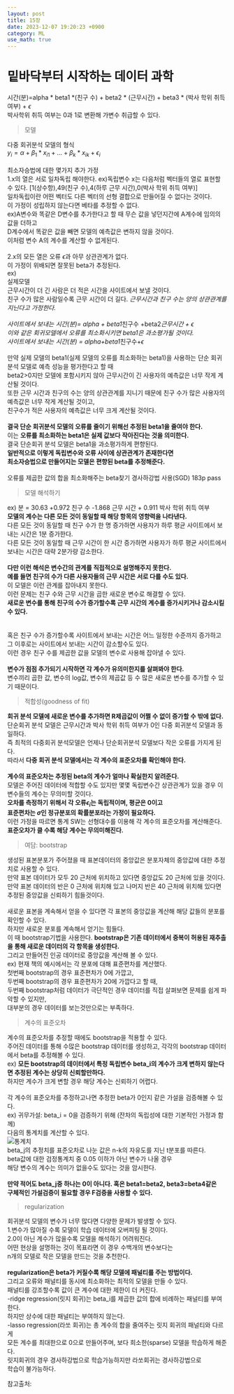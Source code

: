 ```yaml
---
layout: post
title: 15장
date: 2023-12-07 19:20:23 +0900
category: ML 
use_math: true
---
```

# 밑바닥부터 시작하는 데이터 과학  

시간(분)=alpha * beta1 *(친구 수) + beta2 * (근무시간) + beta3 * (박사 학위 취득 여부) + $\epsilon$  
박사학위 취득 여부는 0과 1로 변환해 가변수 취급할 수 있다.

> 모델

다중 회귀분석 모델의 형식  
$y_i = \alpha + \beta_1 * x_{i1} + ... + \beta_k * x_{ik} + \epsilon_i$
<br>  
최소자승법에 대한 몇가지 추가 가정  
1.x의 열은 서로 일차독립 해야한다. 
ex)독립변수 x는 다음처럼 벡터들의 열로 표현할 수 있다. [1(상수항),49(친구 수),4(하루 근무 시간),0(박사 학위 취득 여부)]  
일차독립이란 어떤 벡터도 다른 벡터의 선형 결합으로 만들어질 수 없다는 것이다.  
이 가정이 성립하지 않는다면 베타를 추정할 수 없다.  
ex)A변수와 똑같은 D변수를 추가한다고 할 때 무슨 값을 넣던지간에 A계수에 임의의 값을 더하고  
D계수에서 똑같은 값을 빼면 모델의 예측값은 변하지 않을 것이다.  
이처럼 변수 A의 계수를 계산할 수 없게된다.
<br>  
2.x의 모든 열은 오류 $\epsilon$과 아무 상관관계가 없다.  
이 가정이 위배되면 잘못된 beta가 추정된다.  
ex)  
실제모델  
근무시간이 더 긴 사람은 더 적은 시간을 사이트에서 보낼 것이다.  
친구 수가 많은 사람일수록 근무 시간이 더 길다.
*근무시간과 친구 수는 양의 상관관계를 지닌다고 가정한다.
<br>  
사이트에서 보내는 시간(분)= alpha + beta1*친구수 +beta2*근무시간 + $\epsilon$  
이와 같은 회귀모델에서 오류를 최소화시키면 beta1은 과소평가될 것이다.  
사이트에서 보내는 시간(분) = alpha+beta1*친구수+$\epsilon$
<br>  
만약 실제 모델의 beta1(실제 모델의 오류를 최소화하는 beta1)을 사용하는 단순 회귀 분석 모델로 예측 성능을 평가한다고 할 때  
beta2>0지만 모델에 포함시키지 않아 근무시간이 긴 사용자의 예측값은 너무 작게 계산될 것이다.  
또한 근무 시간과 친구의 수는 양의 상관관계를 지니기 때문에 친구 수가 많은 사용자의 예측값은 너무 작게 계산될 것이고,  
친구수가 적은 사용자의 예측값은 너무 크게 계산될 것이다.
<br>  
**결국 단순 회귀분석 모델의 오류를 줄이기 위해선 추정된 beta1을 줄여야 한다.**  
이는 **오류를 최소화하는 beta1은 실제 값보다 작아진다는 것을 의미한다.**  
결국 단순회귀 분석 모델은 beta1을 과소평가하게 편향된다.  
**일반적으로 이렇게 독립변수와 오류 사이에 상관관계가 존재한다면**  
**최소자승법으로 만들어지는 모델은 편향된 beta를 추정해준다.**
<br>  
오류를 제곱한 값의 합을 최소화해주는 beta찾기 경사하강법 사용(SGD) 183p pass  

> 모델 해석하기

ex) 분 = 30.63 +0.972 친구 수 -1.868 근무 시간 + 0.911 박사 학위 취득 여부  
**모델의 계수는 다른 모든 것이 동일할 때 해당 항목의 영향력을 나타낸다.**  
다른 모든 것이 동일할 때 친구 수가 한 명 증가하면 사용자가 하루 평균 사이트에서 보내는 시간은 1분 증가한다.  
다른 모든 것이 동일할 때 근무 시간이 한 시간 증가하면 사용자가 하루 평균 사이트에서 보내는 시간은 대략 2분가량 감소한다.
<br>  
**다만 이런 해석은 변수간의 관계를 직접적으로 설명해주지 못한다.**  
**예를 들면 친구의 수가 다른 사용자들의 근무 시간은 서로 다를 수도 있다.**  
이 모델은 이런 관계를 잡아내지 못한다.  
이런 문제는 친구 수와 근무 시간을 곱한 새로운 변수로 해결할 수 있다.  
**새로운 변수를 통해 친구의 수가 증가할수록 근무 시간의 계수를 증가시키거나 감소시킬 수 있다.**  
<br>  
혹은 친구 수가 증가할수록 사이트에서 보내는 시간은 어느 일정한 수준까지 증가하고  
그 이후로는 사이트에서 보내는 시간이 감소할수도 있다.  
이런 경우 친구 수를 제곱한 값을 모델의 변수로 사용해 잡아낼 수 있다.
<br>  
**변수가 점점 추가되기 시작하면 각 계수가 유의미한지를 살펴봐야 한다.**  
변수끼리 곱한 값, 변수의 log값, 변수의 제곱값 등 수 많은 새로운 변수를 추가할 수 있기 때문이다.  

> 적합성(goodness of fit)

**회귀 분석 모델에 새로운 변수를 추가하면 R제곱값이 어쩔 수 없이 증가할 수 밖에 없다.**  
단순회귀 분석 모델은 근무시간과 박사 학위 취득 여부가 0인 다중 회귀분석 모델과 동일하다.  
즉 최적의 다중회귀 분석모델은 언제나 단순회귀분석 모델보다 작은 오류를 가지게 된다.  
따라서 **다중 회귀 분석 모델에서는 각 계수의 표준오차를 확인해야 한다.**
<br>  
**계수의 표준오차는 추정된 beta의 계수가 얼마나 확실한지 알려준다.**  
모델은 주어진 데이터에 적합할 수도 있지만 몇몇 독립변수간 상관관계가 있을 경우 이 변수들의 계수는 무의미할 것이다.  
**오차를 측정하기 위해서 각 오류$\epsilon_i$는 독립적이며, 평균은 0이고**  
**표준편차는 $\sigma$인 정규분포의 확률분포라는 가정이 필요하다.**  
이런 가정을 따르면 통계 SW는 선형대수를 이용해 각 계수의 표준오차를 계산해준다.  
**표준오차가 클 수록 해당 계수는 무의미해진다.**
<br>  

> 여담: bootstrap

생성된 표본분포가 주어졌을 때 표본데이터의 중앙값은 분포자체의 중앙값에 대한 추정치로 사용할 수 있다.  
만약 표본 데이터가 모두 20 근처에 위치하고 있다면 중앙값도 20 근처에 있을 것이다.  
만약 표본 데이터의 반은 0 근처에 위치해 있고 나머지 반은 40 근처에 위치해 있다면 추정된 중앙값을 신뢰하기 힘들것이다.
<br>  
새로운 표본을 계속해서 얻을 수 있다면 각 표본의 중앙값을 계산해 해당 값들의 분포를 확인할 수 있다.  
하지만 새로운 분포를 계속해서 얻기는 힘들다.  
이 때 bootstrap기법을 사용한다. 
**bootstrap은 기존 데이터에서 중복이 허용된 재추출을 통해 새로운 데이터의 각 항목을 생성한다.**  
그리고 만들어진 인공 데이터로 중앙값을 계산해 볼 수 있다.  
ex) 현재 책의 예시에서는 각 분포에 대해 표준편차를 계산했다.  
첫번째 bootstrap의 경우 표준편차가 0에 가깝고,  
두번째 bootstrap의 경우 표준편차가 20에 가깝다고 할 때,  
두번째 bootstrap처럼 데이터가 극단적인 경우 데이터를 직접 살펴보면 문제를 쉽게 파악할 수 있지만,  
대부분의 경우 데이터를 보는것만으로는 부족하다.
<br>  

> 계수의 표준오차

계수의 표준오차를 추정할 때에도 bootstrap을 적용할 수 있다.  
주어진 데이터를 통해 수많은 bootstrap 데이터를 생성하고, 각각의 bootstrap 데이터에서 beta를 추정해볼 수 있다.  
ex) **모든 bootstrap의 데이터에서 특정 독립변수 beta_i의 계수가 크게 변하지 않는다면 추정된 계수는 상당히 신뢰할만하다.**  
하지만 계수가 크게 변할 경우 해당 계수는 신뢰하기 어렵다.
<br>  
각 계수의 표준오차를 추정하고나면 추정한 beta가 0인지 같은 가설을 검증해볼 수 있다.  
ex) 귀무가설: beta_i = 0을 검증하기 위해 (잔차의 독립성에 대한 기본적인 가정과 함께)  
다음의 통계치를 계산할 수 있다.  
![통계치](https://latex.codecogs.com/svg.image?t_j=\hat{\beta_j}/\hat{\sigma_j})  
beta_j의 추정치를 표준오차로 나눈 값은 n-k의 자유도를 지닌 t분포를 따른다.  
beta값에 대한 검정통계치 중 0.05 이하가 아닌 변수가 나올 경우  
해당 변수의 계수는 의미가 없을수도 있다는 것을 암시한다.
<br>  
**만약 적어도 beta_j중 하나는 0이 아니다. 혹은 beta1=beta2, beta3=beta4같은**  
**구체적인 가설검증이 필요할 경우 F검증을 사용할 수 있다.**
<br>  

> regularization  

회귀분석 모델의 변수가 너무 많다면 다양한 문제가 발생할 수 있다.  
1.변수가 많아질 수록 모델이 학습 데이터에 오버피팅 될 것이다.  
2.0이 아닌 계수가 많을수록 모델을 해석하기 어려워진다.  
어떤 현상을 설명하는 것이 목표라면 이 경우 수백개의 변수보다는  
n개의 모델로 작은 모델을 만드는 것을 추천한다.
<br>  
**regularization은 beta가 커질수록 해당 모델에 패널티를 주는 방법이다.**  
그리고 오류와 패널티를 동시에 최소화하는 최적의 모델을 만들 수 있다.  
패널티를 강조할수록 값이 큰 계수에 대한 제한이 더 커진다.  
-ridge regression(릿지 회귀)는 beta_i를 제곱한 값의 합에 비례하는 패널티를 부여한다.  
하지만 상수에 대한 패널티는 부여하지 않는다.  
-lasso regression(라쏘 회귀)는 총 계수의 합을 줄여주는 릿지 회귀의 패널티와 다르게  
모든 계수를 최대한으로 0으로 만들어주며, 보다 희소한(sparse) 모델을 학습하게 해준다.  
릿지회귀의 경우 경사하강법으로 학습가능하지만 라쏘회귀는 경사하강법으로  
학습이 불가능하다.  

참고출처:  
